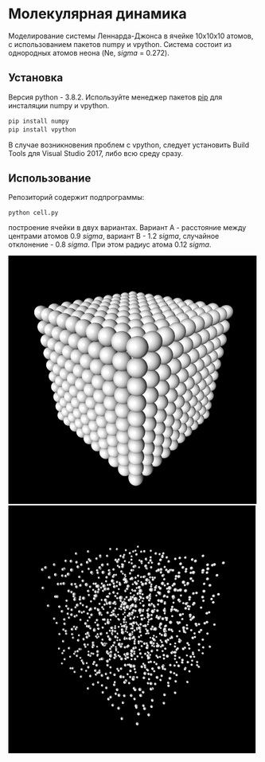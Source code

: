 # Молекулярная динамика

Моделирование системы Леннарда-Джонса в ячейке 10х10х10 атомов, с использованием пакетов numpy и vpython.
Система состоит из однородных атомов неона (Ne, *sigma* = 0.272).

## Установка

Версия python - 3.8.2. Используйте менеджер пакетов [pip](https://pip.pypa.io/en/stable/) для инсталяции numpy и vpython.

```bash
pip install numpy
pip install vpython
```
В случае возникновения проблем с vpython, следует установить Build Tools для Visual Studio 2017, либо всю среду сразу.

## Использование

Репозиторий содержит подпрограммы:
```
python cell.py
```
построение ячейки в двух вариантах. Вариант А - расстояние между центрами атомов 0.9 *sigma*, вариант B - 1.2 *sigma*, случайное отклонение - 0.8 *sigma*. При этом радиус атома 0.12 *sigma*.

![alt text](assets/option%20A.PNG) ![alt text](assets/option%20B.PNG)
